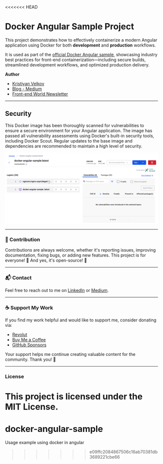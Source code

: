 <<<<<<< HEAD
# Docker Angular Sample Project

This project demonstrates how to effectively containerize a modern Angular application using Docker for both **development** and **production** workflows.

It is used as part of the [official Docker Angular sample](https://docs.docker.com/guides/angular/), showcasing industry best practices for front-end containerization—including secure builds, streamlined development workflows, and optimized production delivery.

**Author**

- [Kristiyan Velkov](https://www.linkedin.com/in/kristiyan-velkov-763130b3/)
- [Blog - Medium](https://medium.com/@kristiyanvelkov)
- [Front-end World Newsletter](https://kristiyanvelkov.substack.com)

---

## Security

This Docker image has been thoroughly scanned for vulnerabilities to ensure a secure environment for your Angular application. The image has passed all vulnerability assessments using Docker's built-in security tools, including Docker Scout. Regular updates to the base image and dependencies are recommended to maintain a high level of security.

<div align="center">
  <img src="./images/angular-security.png" alt="Docker Scout check" />
</div>

---

### 📌 Contribution

Contributions are always welcome, whether it's reporting issues, improving documentation, fixing bugs, or adding new features. This project is for everyone! 💙
And yes, it's open-source! 🎉

---

### 📬 Contact

Feel free to reach out to me on [LinkedIn](https://www.linkedin.com/in/kristiyan-velkov-763130b3/) or [Medium](https://medium.com/@kristiyanvelkov).

---

### ☕ Support My Work

If you find my work helpful and would like to support me, consider donating via:

- [Revolut](https://revolut.me/kristiyanvelkov)
- [Buy Me a Coffee](https://www.buymeacoffee.com/kristiyanvelkov)
- [GitHub Sponsors](https://github.com/sponsors/kristiyan-velkov)

Your support helps me continue creating valuable content for the community. Thank you! 🚀

---

### License

This project is licensed under the MIT License.
=======
# docker-angular-sample
Usage example using docker in angular
>>>>>>> e09ffc2084867506c16ab70381db3689221cbe66
